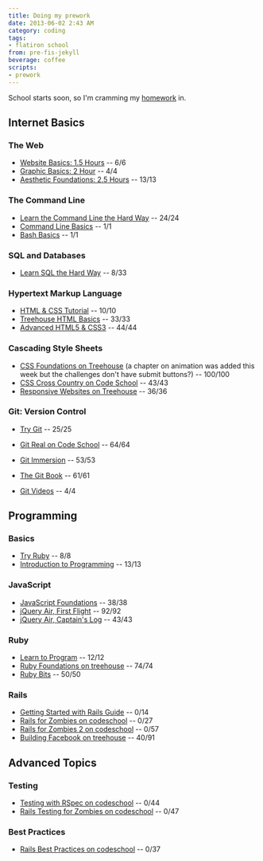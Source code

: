 ```yaml
---
title: Doing my prework
date: 2013-06-02 2:43 AM
category: coding
tags:
- flatiron school
from: pre-fis-jekyll
beverage: coffee
scripts:
- prework
---
```


School starts soon, so I'm cramming my [homework](http://prework.flatironschool.com) in.

## Internet Basics

### The Web

* [Website Basics: 1.5 Hours](http://teamtreehouse.com/library/websites/website-basics/website-basics) -- 6/6
* [Graphic Basics: 2 Hour](http://teamtreehouse.com/library/websites/technology-foundations/graphic-basics) -- 4/4
* [Aesthetic Foundations: 2.5 Hours](http://teamtreehouse.com/library/websites/aesthetic-foundations) -- 13/13

### The Command Line

* [Learn the Command Line the Hard Way](http://cli.learncodethehardway.org/book/) -- 24/24
* [Command Line Basics](http://blog.teamtreehouse.com/command-line-basics) -- 1/1
* [Bash Basics](https://gist.github.com/a8a7ca963e37e0b108b9) -- 1/1

### SQL and Databases

* [Learn SQL the Hard Way](http://sql.learncodethehardway.org/book/) -- 8/33

### Hypertext Markup Language

* [HTML & CSS Tutorial](http://learn.shayhowe.com/html-css/) -- 10/10
* [Treehouse HTML Basics](http://teamtreehouse.com/library/websites/html) -- 33/33
* [Advanced HTML5 & CSS3](http://www.codeschool.com/courses/functional-html5-css3) -- 44/44

### Cascading Style Sheets

* [CSS Foundations on Treehouse](http://teamtreehouse.com/library/websites/css-foundations-2) (a chapter on animation was added this week but the challenges don't have submit buttons?) -- 100/100
* [CSS Cross Country on Code School](http://www.codeschool.com/courses/css-cross-country) -- 43/43
* [Responsive Websites on Treehouse](http://teamtreehouse.com/library/websites/build-a-responsive-website/) -- 36/36

### Git: Version Control

* [Try Git](http://www.codeschool.com/courses/try-git) -- 25/25

* [Git Real on Code School](http://www.codeschool.com/courses/git-real) -- 64/64
* [Git Immersion](http://gitimmersion.com/) -- 53/53
* [The Git Book](http://git-scm.com/book) -- 61/61
* [Git Videos](http://git-scm.com/videos) -- 4/4

## Programming

### Basics

* [Try Ruby](http://www.codeschool.com/courses/try-ruby) -- 8/8
* [Introduction to Programming](http://teamtreehouse.com/library/programming-2/introduction-to-programming) -- 13/13

###  JavaScript

* [JavaScript Foundations](http://teamtreehouse.com/library/websites/javascript-foundations) -- 38/38
* [jQuery Air, First Flight](http://www.codeschool.com/courses/jquery-air-first-flight) -- 92/92
* [jQuery Air, Captain's Log](http://www.codeschool.com/courses/jquery-air-captains-log) -- 43/43

### Ruby

* [Learn to Program](http://pine.fm/LearnToProgram/) -- 12/12
* [Ruby Foundations on treehouse](http://teamtreehouse.com/library/programming-2/ruby-foundations) -- 74/74
* [Ruby Bits](http://www.codeschool.com/courses/ruby-bits) -- 50/50

### Rails

* [Getting Started with Rails Guide](http://guides.rubyonrails.org/getting_started.html) -- 0/14
* [Rails for Zombies on codeschool](http://www.codeschool.com/courses/rails-for-zombies-redux) -- 0/27
* [Rails for Zombies 2 on codeschool](http://www.codeschool.com/courses/rails-for-zombies-2) -- 0/57
* [Building Facebook on treehouse](http://teamtreehouse.com/library/programming-2/build-a-simple-version-of-facebook) -- 40/91

## Advanced Topics

### Testing

* [Testing with RSpec on codeschool](http://www.codeschool.com/courses/testing-with-rspec) -- 0/44
* [Rails Testing for Zombies on codeschool](http://www.codeschool.com/courses/rails-testing-for-zombies) -- 0/47

### Best Practices

* [Rails Best Practices on codeschool](http://www.codeschool.com/courses/rails-best-practices) -- 0/37
